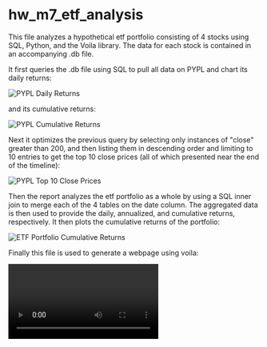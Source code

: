 # hw_m7_etf_analysis

This file analyzes a hypothetical etf portfolio consisting of 4 stocks using SQL, Python, and the Voila library. The data for each stock is contained in an accompanying .db file.

It first queries the .db file using SQL to pull all data on PYPL and chart its daily returns:

![PYPL Daily Returns](https://github.com/JunTheRewels/hw_m7_etf_analysis/etf_analyzer_files/images/1.png)

and its cumulative returns:

![PYPL Cumulative Returns](https://github.com/JunTheRewels/hw_m7_etf_analysis/etf_analyzer_files/images/2.png)

Next it optimizes the previous query by selecting only instances of "close" greater than 200, and then listing them in descending order and limiting to 10 entries to get the top 10 close prices (all of which presented near the end of the timeline):

![PYPL Top 10 Close Prices](https://github.com/JunTheRewels/hw_m7_etf_analysis/etf_analyzer_files/images/3.png)

Then the report analyzes the etf portfolio as a whole by using a SQL inner join to merge each of the 4 tables on the date column. The aggregated data is then used to provide the daily, annualized, and cumulative returns, respectively. It then plots the cumulative returns of the portfolio:

![ETF Portfolio Cumulative Returns](https://github.com/JunTheRewels/hw_m7_etf_analysis/etf_analyzer_files/images/4.png)

Finally this file is used to generate a webpage using voila:

![File as Webpage](https://github.com/JunTheRewels/hw_m7_etf_analysis/etf_analyzer_files/images/etf_analyzer_webpage.mp4)